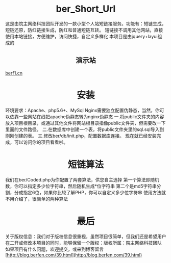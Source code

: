 # <center>ber_Short_Url</center>
这是由院主网络科技团队开发的一款小型个人站短链接服务。功能有：短链生成，短链还原，防红链接生成，防红和普通短链互转。
短链接不调用其他网站，直接使用本站链接，方便维护，访问快捷，自定义多样化
本项目是由jquery+layui组成的
## <center>演示站</center>
[berf1.cn](http://berf1.cn)
# <center>安装</center>
环境要求：Apache、php5.6+、MySql
Nginx需要独立配置伪静态，当然，你可以依靠一些网站在线把apache伪静态转为nginx伪静态
一.将public文件夹的内容放入项目根目录，或通过其他文件将网站根目录指像public文件夹，但需要改一下里面的文件路径。
二.在数据库中创建一个表，将public文件夹里的sql.sql导入到刚刚创建的表。
三.修改ber/db/init.php，配置数据库连接。
现在就已经安装完成，可以访问你的项目看看啦。
# <center>短链算法</center>
我们在ber/Coded.php为你配置了两套算法，供您自主选择
第一个算法即随机数，你可以指定多少位字符串，然后随机生成*位字符串
第二个是md5字符串分割，分成指定6位，如果你比较了解PHP，你可以自定义多少位字符串
使用方法就不用介绍了，很简单的两种算法
# <center>最后</center>
关于版权信息：我们对于版权信息很重视，虽然项目很简单，但我们还是希望用户在二开或修改本项目的同时，能够保留一个版权：版权所属：院主网络科技团队
如果项目有什么问题，欢迎提交，或来到博客留言[http://blog.berfen.com/39.html](http://blog.berfen.com/39.html)
